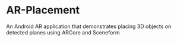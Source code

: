 # AR-Placement
An Android AR application that demonstrates placing 3D objects on detected planes using ARCore and Sceneform
